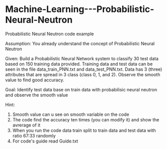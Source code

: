 # Machine-Learning---Probabilistic-Neural-Neutron
Probabilistic Neural Neutron code example

Assumption: You already understand the concept of Probabilistic Neural Neutron

Given: Build a Probabilistic Neural Network system to classify 30 test data based on 150 training data provided. Training data and test data can be seen in the file data_train_PNN.txt and data_test_PNN.txt. Data has 3 (three) attributes that are spread in 3 class (class 0, 1, and 2). Observe the smooth value to find good accuracy.

Goal: Identify test data base on train data with probabilisic neural neutron and observe the smooth value

Hint:
1. Smooth value can u see on smooth variable on the code
2. The code find the accuracy ten times (you can modify it) and show the avrerage of it
3. When you run the code data train split to train data and test data with ratio 67:33 randomly
4. For code's guide read Guide.txt